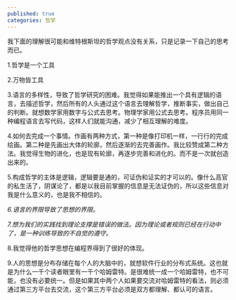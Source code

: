 ```yaml
---
published: true
categories: 哲学
---
```

我下面的理解很可能和维特根斯坦的哲学观点没有关系，只是记录一下自己的思考而已。

1.哲学是一个工具

2.万物皆工具

3.语言的多样性，导致了哲学研究的困难。我觉得如果能推出一个具有逻辑的语言，去描述哲学，然后所有的人头通过这个语言去理解哲学，推断事实，做出自己的判断。就想数学家用数字与公式去思考。物理学家用公式去思考。程序员用同一种编程语言去写代码，这样人们就能沟通，减少了相互理解的难度。

4.如何去完成一个事情。作画有两种方式，第一种是像打印机一样，一行行的完成绘画。第二种是先画出大体的轮廓，然后逐渐的去完善画作。我比较赞成第二种方法。我觉得生物的进化，也是现有轮廓，再逐步完善和进化的。而不是一次就创造出来的。

5.构成哲学的主体是逻辑，逻辑要是通的，可证伪和证实的才可以的。像什么高官的私生活了，阴谋论了，都是以我目前掌握的信息是无法证伪的，所以这些信息对我是什么意义的，也是我不相信的。

*6.语言的界限导致了思想的界限。*

*7.想为我们的实践找到理论支撑是错误的做法。因为理论或者规则已经在行动中了，是一种训练导致的不自觉的遵守。*

8.我觉得他的哲学思想在编程界得到了很好的体现。

9.人的思想是分布存储在每个人的大脑中的，就想软件行业的分布式系统。这也就是为什么一千个读者眼里有一千个哈姆雷特。是很难统一成一个哈姆雷特，也不可能，也没有必要统一。但是如果其中两个人如果要交流对哈姆雷特的看法，则必须通过第三方平台去交流，这个第三方平台必须是双方都理解、都认可的语言。